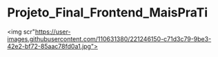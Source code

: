 # Projeto_Final_Frontend_MaisPraTi




<img scr"https://user-images.githubusercontent.com/110631380/221246150-c71d3c79-9be3-42e2-bf72-85aac78fd0a1.jpg">
